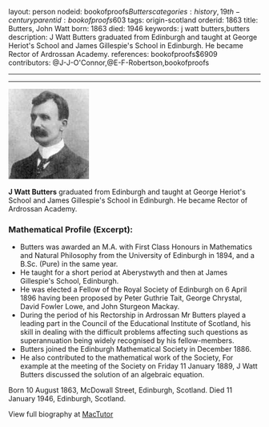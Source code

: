 layout: person
nodeid: bookofproofs$Butters
categories: history,19th-century
parentid: bookofproofs$603
tags: origin-scotland
orderid: 1863
title: Butters, John Watt
born: 1863
died: 1946
keywords: j watt butters,butters
description: J Watt Butters graduated from Edinburgh and taught at George Heriot's School and James Gillespie's School in Edinburgh. He became Rector of Ardrossan Academy.
references: bookofproofs$6909
contributors: @J-J-O'Connor,@E-F-Robertson,bookofproofs

---



---

![Butters.jpg](https://github.com/bookofproofs/bookofproofs.github.io/blob/main/_sources/_assets/images/portraits/Butters.jpg?raw=true)

**J Watt Butters** graduated from Edinburgh and taught at George Heriot's School and James Gillespie's School in Edinburgh. He became Rector of Ardrossan Academy.

### Mathematical Profile (Excerpt):
* Butters was awarded an M.A. with First Class Honours in Mathematics and Natural Philosophy from the University of Edinburgh in 1894, and a B.Sc. (Pure) in the same year.
* He taught for a short period at Aberystwyth and then at James Gillespie's School, Edinburgh.
* He was elected a Fellow of the Royal Society of Edinburgh on 6 April 1896 having been proposed by Peter Guthrie Tait, George Chrystal, David Fowler Lowe, and John Sturgeon Mackay.
* During the period of his Rectorship in Ardrossan Mr Butters played a leading part in the Council of the Educational Institute of Scotland, his skill in dealing with the difficult problems affecting such questions as superannuation being widely recognised by his fellow-members.
* Butters joined the Edinburgh Mathematical Society in December 1886.
* He also contributed to the mathematical work of the Society, For example at the meeting of the Society on Friday 11 January 1889, J Watt Butters discussed the solution of an algebraic equation.

Born 10 August 1863, McDowall Street, Edinburgh, Scotland. Died 11 January 1946, Edinburgh, Scotland.

View full biography at [MacTutor](https://mathshistory.st-andrews.ac.uk/Biographies/Butters/)
